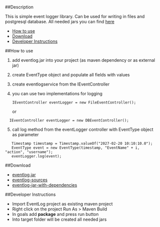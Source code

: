 
##Description

This is simple event logger library. Can be used for writing in files and postgresql database. All needed jars you can find [here](https://github.com/ZJovevski/Event-log/tree/master/jars)


* [How to use](#how-to-use)
* [Download](#download)
* [Developer Instructions](#developer-instructions)


##How to use
 1. add eventlog.jar into your project (as maven dependency or as external jar)
 2. create EventType object and populate all fields with values
 3. create eventlogservice from the IEventController
 4. you can use two implementations for logging
 
    ``` 
    IEventController eventLogger = new FileEventController(); 
    ```
    
	 or
   
   ```
 	 IEventController eventLogger = new DBEventController();
   ```
 5. call log method from the eventLogger controller with EventType object as parameter 
 
 ```
	Timestamp timestamp = Timestamp.valueOf("2027-02-20 10:10:10.0");
	EventType event = new EventType(timestamp, "EventName" + i, "action", "username");
	eventLogger.log(event);
   ```
   




##Download
* [eventlog.jar](https://github.com/ZJovevski/Event-log/raw/master/jars/eventlog.jar)
* [eventlog-sources](https://github.com/ZJovevski/Event-log/raw/master/jars/eventlog-sources.jar)
* [eventlog-jar-with-dependencies](https://github.com/ZJovevski/Event-log/raw/master/jars/eventlog-jar-with-dependencies.jar)








##Developer Instructions

 * Import EventLog project as existing maven project
 * Right click on the project Run As > Maven Build 
 * In goals add **package** and press run button
 * Into target folder will be created all needed jars




